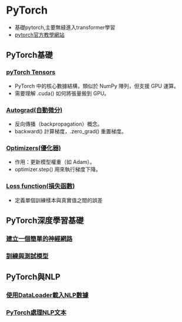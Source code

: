 # PyTorch
- 基礎pytorch,主要無縫進入transformer學習
- [pytorch官方教學網站](https://pytorch.org/tutorials/)

## PyTorch基礎
### [pyTorch Tensors](./pyTorch_Tensors)
- PyTorch 中的核心數據結構，類似於 NumPy 陣列，但支援 GPU 運算。
-  需要理解 .cuda() 如何將張量搬到 GPU。
 
### [Autograd(自動微分)](./Autograd)
- 反向傳播（backpropagation）概念。
- backward() 計算梯度，.zero_grad() 重置梯度。

### [Optimizers(優化器)](./Optimizers)
- 作用：更新模型權重（如 Adam）。
- optimizer.step() 用來執行梯度下降。

### [Loss function(損失函數)](./Loss_function)
- 定義單個訓練樣本與真實值之間的誤差

## PyTorch深度學習基礎

### [建立一個簡單的神經網路](./簡單的神經網路)

### [訓練與測試模型](./訓練和測試模型)


## PyTorch與NLP

### [使用DataLoader載入NLP數據](./DataLoader)

### [PyTorch處理NLP文本](./PyTorch處理NLP文本)


